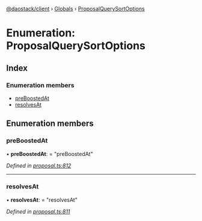 [@daostack/client](../README.md) › [Globals](../globals.md) › [ProposalQuerySortOptions](proposalquerysortoptions.md)

# Enumeration: ProposalQuerySortOptions

## Index

### Enumeration members

* [preBoostedAt](proposalquerysortoptions.md#preboostedat)
* [resolvesAt](proposalquerysortoptions.md#resolvesat)

## Enumeration members

###  preBoostedAt

• **preBoostedAt**: = "preBoostedAt"

*Defined in [proposal.ts:812](https://github.com/daostack/client/blob/0eadcce/src/proposal.ts#L812)*

___

###  resolvesAt

• **resolvesAt**: = "resolvesAt"

*Defined in [proposal.ts:811](https://github.com/daostack/client/blob/0eadcce/src/proposal.ts#L811)*
